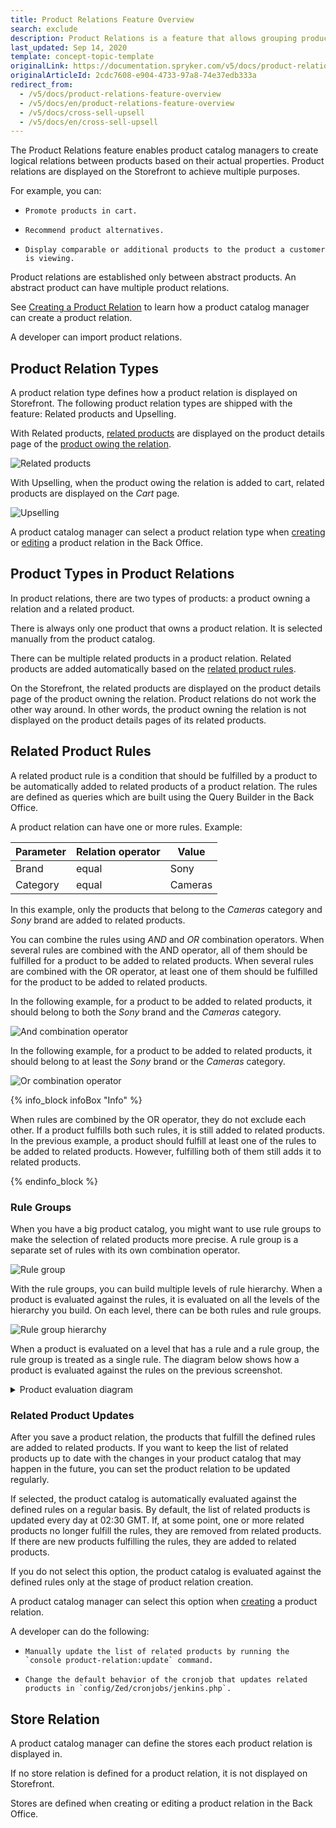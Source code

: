 ```yaml
---
title: Product Relations Feature Overview
search: exclude
description: Product Relations is a feature that allows grouping products by attributes for easier navigation and accessibility.
last_updated: Sep 14, 2020
template: concept-topic-template
originalLink: https://documentation.spryker.com/v5/docs/product-relations-feature-overview
originalArticleId: 2cdc7608-e904-4733-97a8-74e37edb333a
redirect_from:
  - /v5/docs/product-relations-feature-overview
  - /v5/docs/en/product-relations-feature-overview
  - /v5/docs/cross-sell-upsell
  - /v5/docs/en/cross-sell-upsell
---
```


The Product Relations feature enables product catalog managers to create logical relations between products based on their actual properties. Product relations are displayed on the Storefront to achieve multiple purposes.

For example, you can:

*     Promote products in cart.
*     Recommend product alternatives.
*     Display comparable or additional products to the product a customer is viewing.


Product relations are established only between abstract products. An abstract product can have multiple product relations.

See [Creating a Product Relation](/docs/scos/user/back-office-user-guides/{{page.version}}/merchandising/product-relations/creating-product-relations.html) to learn how a product catalog manager can create a product relation.

A developer can import<!-- link to new import page --> product relations.

## Product Relation Types

A product relation type defines how a product relation is displayed on Storefront. The following product relation types are shipped with the feature: Related products and Upselling.

With Related products, [related products](#product-types-in-product-relations) are displayed on the product details page of the [product owing the relation](#product-types-in-product-relations).

![Related products](https://spryker.s3.eu-central-1.amazonaws.com/docs/Features/Product+Management/Product+Relations/Product+Relations+Feature+Overview/202006.0/related-products.gif)


With Upselling, when the product owing the relation is added to cart, related products are displayed on the *Cart* page.

![Upselling](https://spryker.s3.eu-central-1.amazonaws.com/docs/Features/Product+Management/Product+Relations/Product+Relations+Feature+Overview/202006.0/Upselling.gif)





A product catalog manager can select a product relation type when [creating](/docs/scos/user/back-office-user-guides/{{page.version}}/merchandising/product-relations/creating-product-relations.html) or [editing](/docs/scos/user/back-office-user-guides/{{page.version}}/merchandising/product-relations/managing-product-relations.html#editing-product-relations) a product relation in the Back Office.


## Product Types in Product Relations

In product relations, there are two types of products: a product owning a relation and a related product.

There is always only one product that owns a product relation. It is selected manually from the product catalog.

There can be multiple related products in a product relation. Related products are added automatically based on the [related product rules](#related-product-rules).

On the Storefront, the related products are displayed on the product details page of the product owning the relation. Product relations do not work the other way around. In other words, the product owning the relation is not displayed on the product details pages of its related products.




## Related Product Rules

A related product rule is a condition that should be fulfilled by a product to be automatically added to related products of a product relation. The rules are defined as queries which are built using the Query Builder in the Back Office.

A product relation can have one or more rules. Example:

| Parameter | Relation operator | Value |
| --- | --- | --- |
| Brand | equal | Sony |
| Category | equal | Cameras |

In this example, only the products that belong to the *Cameras* category and *Sony* brand are added to related products.

You can combine the rules using *AND* and *OR* combination operators. When several rules are combined with the AND operator, all of them should be fulfilled for a product to be added to related products. When several rules are combined with the OR operator, at least one of them should be fulfilled for the product to be added to related products.

In the following example, for a product to be added to related products, it should belong to both the *Sony* brand and the *Cameras* category.

![And combination operator](https://spryker.s3.eu-central-1.amazonaws.com/docs/Features/Product+Management/Product+Relations/Product+Relations+Feature+Overview/202006.0/and-combination-operator.png)

In the following example, for a product to be added to related products, it should belong to at least the *Sony* brand or the *Cameras* category.

![Or combination operator](https://spryker.s3.eu-central-1.amazonaws.com/docs/Features/Product+Management/Product+Relations/Product+Relations+Feature+Overview/202006.0/or-combination-operator.png)


{% info_block infoBox "Info" %}

When rules are combined by the OR operator, they do not exclude each other. If a product fulfills both such rules, it is still added to related products. In the previous example, a product should fulfill at least one of the rules to be added to related products. However, fulfilling both of them still adds it to related products.

{% endinfo_block %}


### Rule Groups

When you have a big product catalog, you might want to use rule groups to make the selection of related products more precise. A rule group is a separate set of rules with its own combination operator.

![Rule group]( https://spryker.s3.eu-central-1.amazonaws.com/docs/Features/Product+Management/Product+Relations/Product+Relations+Feature+Overview/202006.0/rule-group.png)

With the rule groups, you can build multiple levels of rule hierarchy. When a product is evaluated against the rules, it is evaluated on all the levels of the hierarchy you build. On each level, there can be both rules and rule groups.

![Rule group hierarchy](https://spryker.s3.eu-central-1.amazonaws.com/docs/Features/Product+Management/Product+Relations/Product+Relations+Feature+Overview/202006.0/rule-group-hierarchy.png)

When a product is evaluated on a level that has a rule and a rule group, the rule group is treated as a single rule. The diagram below shows how a product is evaluated against the rules on the previous screenshot.

<details>
    <summary markdown='span'>Product evaluation diagram</summary>

![product-relation-rule-hierarchy](https://confluence-connect.gliffy.net/embed/image/04eed8c7-8608-472f-8c74-9510d2449487.png?utm_medium=live&utm_source=custom)

</details>

### Related Product Updates

After you save a product relation, the products that fulfill the defined rules are added to related products. If you want to keep the list of related products up to date with the changes in your product catalog that may happen in the future, you can set the product relation to be updated regularly.

If selected, the product catalog is automatically evaluated against the defined rules on a regular basis. By default, the list of related products is updated every day at 02:30 GMT.  If, at some point, one or more related products no longer fulfill the rules, they are removed from related products. If there are new products fulfilling the rules, they are added to related products.

If you do not select this option, the product catalog is evaluated against the defined rules only at the stage of product relation creation.

A product catalog manager can select this option when [creating](/docs/scos/user/back-office-user-guides/{{page.version}}/merchandising/product-relations/creating-product-relations.html) a product relation.

A developer can do the following:

*     Manually update the list of related products by running the `console product-relation:update` command.
*     Change the default behavior of the cronjob that updates related products in `config/Zed/cronjobs/jenkins.php`.


## Store Relation

A product catalog manager can define the stores each product relation is displayed in.

If no store relation is defined for a product relation, it is not displayed on Storefront.

Stores are defined when creating or editing a product relation in the Back Office.

